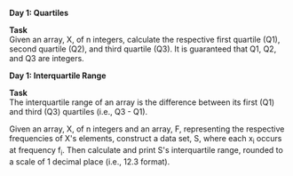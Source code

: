 **Day 1: Quartiles** <br>

**Task** <br>
Given an array, X, of n integers, calculate the respective first quartile (Q1), second quartile (Q2), and third quartile (Q3). It is guaranteed that Q1, Q2, and Q3 are integers.

**Day 1: Interquartile Range**

**Task** <br>
The interquartile range of an array is the difference between its first (Q1) and third (Q3) quartiles (i.e., Q3 - Q1).

Given an array, X, of n integers and an array, F, representing the respective frequencies of X's elements, construct a data set, S, where each x<sub>i</sub> occurs at frequency f<sub>i</sub>. Then calculate and print S's interquartile range, rounded to a scale of 1 decimal place (i.e., 12.3 format).
